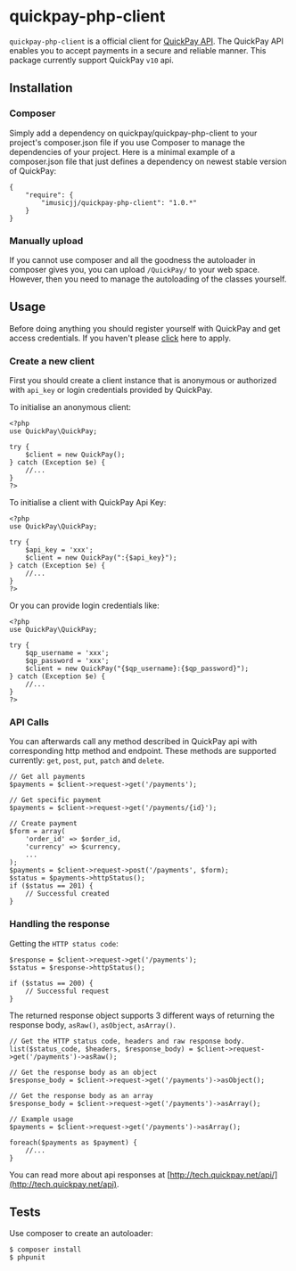 quickpay-php-client
======================

`quickpay-php-client` is a official client for [QuickPay API](http://tech.quickpay.net/api). The QuickPay API enables you to accept payments in a secure and reliable manner. This package currently support QuickPay `v10` api.

## Installation

### Composer

Simply add a dependency on quickpay/quickpay-php-client to your project's composer.json file if you use Composer to manage the dependencies of your project. Here is a minimal example of a composer.json file that just defines a dependency on newest stable version of QuickPay:

```
{
    "require": {
        "imusicjj/quickpay-php-client": "1.0.*"
    }
}
```

### Manually upload

If you cannot use composer and all the goodness the autoloader in composer gives you, you can upload `/QuickPay/` to your web space. However, then you need to manage the autoloading of the classes yourself.

## Usage

Before doing anything you should register yourself with QuickPay and get access credentials. If you haven't please [click](https://quickpay.net/) here to apply.

### Create a new client

First you should create a client instance that is anonymous or authorized with `api_key` or login credentials provided by QuickPay.

To initialise an anonymous client:

```php5
<?php
use QuickPay\QuickPay;

try {
    $client = new QuickPay();
} catch (Exception $e) {
    //...
}
?>
```

To initialise a client with QuickPay Api Key:

```php5
<?php
use QuickPay\QuickPay;

try {
    $api_key = 'xxx';
    $client = new QuickPay(":{$api_key}");
} catch (Exception $e) {
    //...
}
?>
```

Or you can provide login credentials like:

```php5
<?php
use QuickPay\QuickPay;

try {
    $qp_username = 'xxx';
    $qp_password = 'xxx';
    $client = new QuickPay("{$qp_username}:{$qp_password}");
} catch (Exception $e) {
    //...
}
?>
```


### API Calls

You can afterwards call any method described in QuickPay api with corresponding http method and endpoint. These methods are supported currently: `get`, `post`, `put`, `patch` and `delete`.

```php5
// Get all payments
$payments = $client->request->get('/payments');

// Get specific payment
$payments = $client->request->get('/payments/{id}');

// Create payment
$form = array(
    'order_id' => $order_id,
    'currency' => $currency,
    ...
);
$payments = $client->request->post('/payments', $form);
$status = $payments->httpStatus();
if ($status == 201) {
    // Successful created
}

```

### Handling the response
Getting the `HTTP status code`:

```php5
$response = $client->request->get('/payments');
$status = $response->httpStatus();

if ($status == 200) {
    // Successful request
}
```

The returned response object supports 3 different ways of returning the response body, `asRaw()`, `asObject`, `asArray()`.

```php5
// Get the HTTP status code, headers and raw response body.
list($status_code, $headers, $response_body) = $client->request->get('/payments')->asRaw();

// Get the response body as an object
$response_body = $client->request->get('/payments')->asObject();

// Get the response body as an array
$response_body = $client->request->get('/payments')->asArray();

// Example usage
$payments = $client->request->get('/payments')->asArray();

foreach($payments as $payment) {
    //...
}

```

You can read more about api responses at [http://tech.quickpay.net/api/](http://tech.quickpay.net/api).

## Tests

Use composer to create an autoloader:

```command
$ composer install
$ phpunit
```
